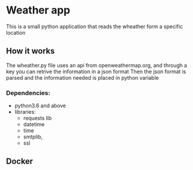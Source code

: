 # Weather app

This is a small python application that reads the wheather form a specific location
## How it works
The wheather.py file uses an api from openweathermap.org, and through a key you can retrive the information in a json format
Then the json format is parsed and the information needed is placed in python variable

### Dependencies:
- python3.6 and above
- libraries:
  - requests lib
  - datetime
  - time
  - smtplib,
  - ssl


## Docker 









